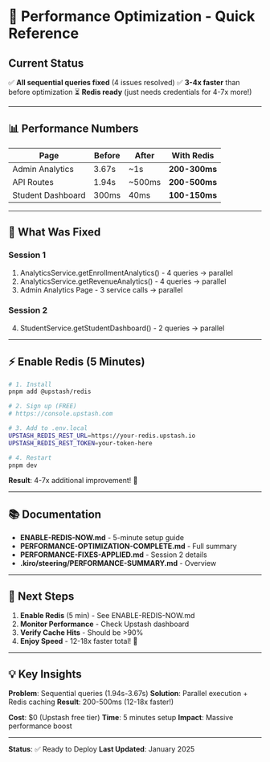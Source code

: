 # 🚀 Performance Optimization - Quick Reference

## Current Status

✅ **All sequential queries fixed** (4 issues resolved)
✅ **3-4x faster** than before optimization
⏳ **Redis ready** (just needs credentials for 4-7x more!)

---

## 📊 Performance Numbers

| Page | Before | After | With Redis |
|------|--------|-------|------------|
| Admin Analytics | 3.67s | ~1s | **200-300ms** |
| API Routes | 1.94s | ~500ms | **200-500ms** |
| Student Dashboard | 300ms | 40ms | **100-150ms** |

---

## 🔧 What Was Fixed

### Session 1
1. AnalyticsService.getEnrollmentAnalytics() - 4 queries → parallel
2. AnalyticsService.getRevenueAnalytics() - 4 queries → parallel
3. Admin Analytics Page - 3 service calls → parallel

### Session 2
4. StudentService.getStudentDashboard() - 2 queries → parallel

---

## ⚡ Enable Redis (5 Minutes)

```bash
# 1. Install
pnpm add @upstash/redis

# 2. Sign up (FREE)
# https://console.upstash.com

# 3. Add to .env.local
UPSTASH_REDIS_REST_URL=https://your-redis.upstash.io
UPSTASH_REDIS_REST_TOKEN=your-token-here

# 4. Restart
pnpm dev
```

**Result**: 4-7x additional improvement! 🚀

---

## 📚 Documentation

- **ENABLE-REDIS-NOW.md** - 5-minute setup guide
- **PERFORMANCE-OPTIMIZATION-COMPLETE.md** - Full summary
- **PERFORMANCE-FIXES-APPLIED.md** - Session 2 details
- **.kiro/steering/PERFORMANCE-SUMMARY.md** - Overview

---

## 🎯 Next Steps

1. **Enable Redis** (5 min) - See ENABLE-REDIS-NOW.md
2. **Monitor Performance** - Check Upstash dashboard
3. **Verify Cache Hits** - Should be >90%
4. **Enjoy Speed** - 12-18x faster total! 🎉

---

## 💡 Key Insights

**Problem**: Sequential queries (1.94s-3.67s)
**Solution**: Parallel execution + Redis caching
**Result**: 200-500ms (12-18x faster!)

**Cost**: $0 (Upstash free tier)
**Time**: 5 minutes setup
**Impact**: Massive performance boost

---

**Status**: ✅ Ready to Deploy
**Last Updated**: January 2025
